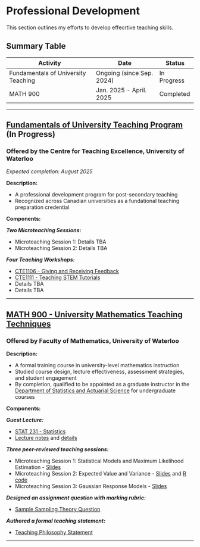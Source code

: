 # Professional Development

This section outlines my efforts to develop effecrtive teaching skills.

## Summary Table

| Activity                                    | Date           | Status           |
|---------------------------------------------|----------------|------------------|
| Fundamentals of University Teaching         | Ongoing (since Sep. 2024)      | In Progress      |
| MATH 900                                    | Jan. 2025 - April. 2025| Completed|


---

## [Fundamentals of University Teaching Program](https://uwaterloo.ca/centre-for-teaching-excellence/support-graduate-students/fundamentals-university-teaching-program) (In Progress)
### Offered by the Centre for Teaching Excellence, University of Waterloo

*Expected completion: August 2025*

**Description:** 
- A professional development program for post-secondary teaching
- Recognized across Canadian universities as a fundational teaching preparation credential

**Components:**

***Two Microteaching Sessions:***
- Microteaching Session 1: Details TBA
- Microteaching Session 2: Details TBA
  
***Four Teaching Workshops:***
- [CTE1106 - Giving and Receiving Feedback](https://uwaterloo.ca/centre-for-teaching-excellence/events/giving-and-receiving-feedback-cte1106-16)
- [CTE1111 - Teaching STEM Tutorials](https://uwaterloo.ca/centre-for-teaching-excellence/events/teaching-stem-tutorials-cte1111-14)
- Details TBA
- Details TBA

---

## [MATH 900 - University Mathematics Teaching Techniques](https://uwaterloo.ca/academic-calendar/graduate-studies/catalog#/courses/Byb2Q54mth)
### Offered by Faculty of Mathematics, University of Waterloo

**Description:**
- A formal training course in university-level mathematics instruction
- Studied course design, lecture effectiveness, assessment strategies, and student engagement
- By completion, qualified to be appointed as a graduate instructor in the [Department of Statistics and Actuarial Science](https://uwaterloo.ca/statistics-and-actuarial-science/) for undergraduate courses

**Components:**

***Guest Lecture:***
- [STAT 231 - Statistics](https://uwaterloo.ca/academic-calendar/undergraduate-studies/catalog#/courses/HJHyWKEmth)
- [Lecture notes](./materials/STAT231-Guest-Lecture-Notes.pdf) and [details](./materials/STAT231-guest-lecture-details.pdf)

***Three peer-reviewed teaching sessions:***
- Microteaching Session 1: Statistical Models and Maximum Likelihood Estimation - [Slides](./materials/Microteaching-1-MATH900.pdf)
- Microteaching Session 2: Expected Value and Variance - [Slides](./materials/Microteaching-2-MATH900.pdf) and [R code](./materials/Microteaching-2-Visualizing-Mean-and-Variance.R)
- Microteaching Session 3: Gaussian Response Models - [Slides](./materials/Microteaching-3-MATH900.pdf)

***Designed an assignment question with marking rubric:***
- [Sample Sampling Theory Question](./materials/Sample-Sampling-Theory-Assignment-Question-with-Grading-Scheme.pdf)

***Authored a formal teaching statement:***
- [Teaching Philosophy Statement](philosophy.md)

---
  


  

